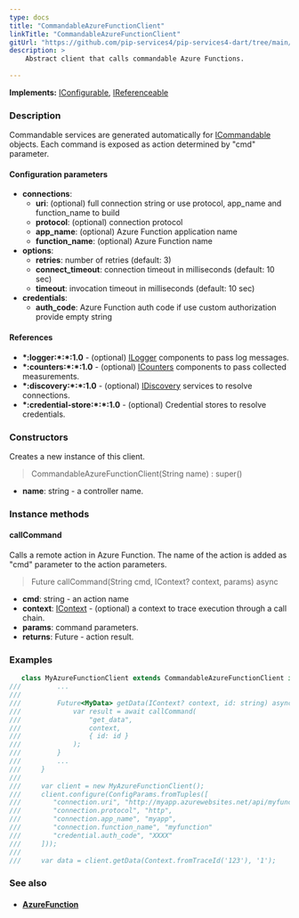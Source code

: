 ```yaml
---
type: docs
title: "CommandableAzureFunctionClient"
linkTitle: "CommandableAzureFunctionClient"
gitUrl: "https://github.com/pip-services4/pip-services4-dart/tree/main/pip-services4-azure-dart"
description: >
    Abstract client that calls commandable Azure Functions.
 
---
```


**Implements:** [IConfigurable](../../../components/config/iconfigurable), [IReferenceable](../../../components/refer/ireferenceable)

### Description

Commandable services are generated automatically for [ICommandable](../../../rpc/commands/icommandable) objects. Each command is exposed as action determined by "cmd" parameter.


#### Configuration parameters

- **connections**:
    - **uri**: (optional) full connection string or use protocol, app_name and function_name to build
    - **protocol**: (optional) connection protocol
    - **app_name**: (optional) Azure Function application name
    - **function_name**: (optional) Azure Function name
- **options**:
     - **retries**: number of retries (default: 3)
     - **connect_timeout**: connection timeout in milliseconds (default: 10 sec)
     - **timeout**: invocation timeout in milliseconds (default: 10 sec)
- **credentials**:
    - **auth_code**: Azure Function auth code if use custom authorization provide empty string

#### References
- **\*:logger:\*:\*:1.0** - (optional) [ILogger](../../../observability/log/ilogger) components to pass log messages.
- **\*:counters:\*:\*:1.0** - (optional) [ICounters](../../../observability/count/icounters) components to pass collected measurements.
- **\*:discovery:\*:\*:1.0** - (optional) [IDiscovery](../../../config/connect/idiscovery) services to resolve connections.
- **\*:credential-store:\*:\*:1.0** - (optional) Credential stores to resolve credentials.

### Constructors
Creates a new instance of this client.

> CommandableAzureFunctionClient(String name) : super()

- **name**: string - a controller name.


### Instance methods

#### callCommand
Calls a remote action in Azure Function.
The name of the action is added as "cmd" parameter
to the action parameters. 

> Future callCommand(String cmd, IContext? context, params) async

- **cmd**: string - an action name
- **context**: [IContext](../../../components/context/icontext) - (optional) a context to trace execution through a call chain.
- **params**: command parameters.
- **returns**: Future - action result.


### Examples

```dart
   class MyAzureFunctionClient extends CommandableAzureFunctionClient implements IMyClient {
///         ...
///
///         Future<MyData> getData(IContext? context, id: string) async {
///             var result = await callCommand(
///                 "get_data",
///                 context,
///                 { id: id }
///             );
///         }
///         ...
///     }
///
///     var client = new MyAzureFunctionClient();
///     client.configure(ConfigParams.fromTuples([
///        "connection.uri", "http://myapp.azurewebsites.net/api/myfunction",
///        "connection.protocol", "http",
///        "connection.app_name", "myapp",
///        "connection.function_name", "myfunction"
///        "credential.auth_code", "XXXX"
///     ]));
///
///     var data = client.getData(Context.fromTraceId('123'), '1');

```

### See also
- #### [AzureFunction](../../container/azure_function/)

